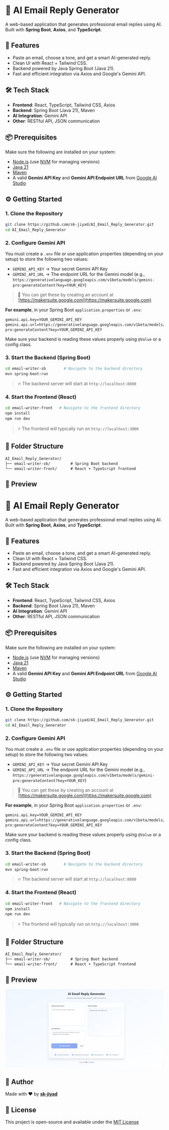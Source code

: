 # 💬 AI Email Reply Generator

A web-based application that generates professional email replies using AI.  
Built with **Spring Boot**, **Axios**, and **TypeScript**.

## 🚀 Features

- Paste an email, choose a tone, and get a smart AI-generated reply.
- Clean UI with React + Tailwind CSS.
- Backend powered by Java Spring Boot (Java 21).
- Fast and efficient integration via Axios and Google's Gemini API.

## 🛠️ Tech Stack

- **Frontend**: React, TypeScript, Tailwind CSS, Axios  
- **Backend**: Spring Boot (Java 21), Maven  
- **AI Integration**: Gemini API  
- **Other**: RESTful API, JSON communication

## 📦 Prerequisites

Make sure the following are installed on your system:

- [Node.js](https://nodejs.org/) (use [NVM](https://github.com/nvm-sh/nvm) for managing versions)
- [Java 21](https://www.oracle.com/java/technologies/javase/jdk21-archive-downloads.html)
- [Maven](https://maven.apache.org/)
- A valid **Gemini API Key** and **Gemini API Endpoint URL** from [Google AI Studio](https://makersuite.google.com/app)

## ⚙️ Getting Started

### 1. Clone the Repository

```bash
git clone https://github.com/sk-jiyad/AI_Email_Reply_Generator.git
cd AI_Email_Reply_Generator
```

### 2. Configure Gemini API

You must create a `.env` file or use application properties (depending on your setup) to store the following two values:

- `GEMINI_API_KEY` → Your secret Gemini API Key
- `GEMINI_API_URL` → The endpoint URL for the Gemini model (e.g., `https://generativelanguage.googleapis.com/v1beta/models/gemini-pro:generateContent?key=YOUR_KEY`)

> 🧠 You can get these by creating an account at [https://makersuite.google.com](https://makersuite.google.com)

**For example**, in your Spring Boot `application.properties` or `.env`:

```
gemini.api.key=YOUR_GEMINI_API_KEY
gemini.api.url=https://generativelanguage.googleapis.com/v1beta/models/gemini-pro:generateContent?key=YOUR_GEMINI_API_KEY
```

Make sure your backend is reading these values properly using `@Value` or a config class.

### 3. Start the Backend (Spring Boot)

```bash
cd email-writer-sb        # Navigate to the backend directory
mvn spring-boot:run
```

> 🔥 The backend server will start at `http://localhost:8080`

### 4. Start the Frontend (React)

```bash
cd email-writer-front   # Navigate to the frontend directory
npm install
npm run dev
```

> ⚡ The frontend will typically run on `http://localhost:3000`

## 📂 Folder Structure

```
AI_Email_Reply_Generator/
├── email-writer-sb/         # Spring Boot backend
└── email-writer-front/      # React + TypeScript frontend
```

## 📸 Preview


# 💬 AI Email Reply Generator

A web-based application that generates professional email replies using AI.  
Built with **Spring Boot**, **Axios**, and **TypeScript**.

## 🚀 Features

- Paste an email, choose a tone, and get a smart AI-generated reply.
- Clean UI with React + Tailwind CSS.
- Backend powered by Java Spring Boot (Java 21).
- Fast and efficient integration via Axios and Google's Gemini API.

## 🛠️ Tech Stack

- **Frontend**: React, TypeScript, Tailwind CSS, Axios  
- **Backend**: Spring Boot (Java 21), Maven  
- **AI Integration**: Gemini API  
- **Other**: RESTful API, JSON communication

## 📦 Prerequisites

Make sure the following are installed on your system:

- [Node.js](https://nodejs.org/) (use [NVM](https://github.com/nvm-sh/nvm) for managing versions)
- [Java 21](https://www.oracle.com/java/technologies/javase/jdk21-archive-downloads.html)
- [Maven](https://maven.apache.org/)
- A valid **Gemini API Key** and **Gemini API Endpoint URL** from [Google AI Studio](https://makersuite.google.com/app)

## ⚙️ Getting Started

### 1. Clone the Repository

```bash
git clone https://github.com/sk-jiyad/AI_Email_Reply_Generator.git
cd AI_Email_Reply_Generator
```

### 2. Configure Gemini API

You must create a `.env` file or use application properties (depending on your setup) to store the following two values:

- `GEMINI_API_KEY` → Your secret Gemini API Key
- `GEMINI_API_URL` → The endpoint URL for the Gemini model (e.g., `https://generativelanguage.googleapis.com/v1beta/models/gemini-pro:generateContent?key=YOUR_KEY`)

> 🧠 You can get these by creating an account at [https://makersuite.google.com](https://makersuite.google.com)

**For example**, in your Spring Boot `application.properties` or `.env`:

```
gemini.api.key=YOUR_GEMINI_API_KEY
gemini.api.url=https://generativelanguage.googleapis.com/v1beta/models/gemini-pro:generateContent?key=YOUR_GEMINI_API_KEY
```

Make sure your backend is reading these values properly using `@Value` or a config class.

### 3. Start the Backend (Spring Boot)

```bash
cd email-writer-sb        # Navigate to the backend directory
mvn spring-boot:run
```

> 🔥 The backend server will start at `http://localhost:8080`

### 4. Start the Frontend (React)

```bash
cd email-writer-front   # Navigate to the frontend directory
npm install
npm run dev
```

> ⚡ The frontend will typically run on `http://localhost:3000`

## 📂 Folder Structure

```
AI_Email_Reply_Generator/
├── email-writer-sb/         # Spring Boot backend
└── email-writer-front/      # React + TypeScript frontend
```

## 📸 Preview

![preview](https://github.com/sk-jiyad/AI_Email_Reply_Generator/blob/main/Preview/Screenshot%202025-07-14%20114305.png)



## 🙌 Author

Made with ❤️ by [**sk-jiyad**](https://github.com/sk-jiyad)

## 📄 License

This project is open-source and available under the [MIT License](LICENSE)

